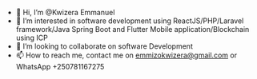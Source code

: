 - 👋 Hi, I’m @Kwizera Emmanuel
- 👀 I’m interested in software development using ReactJS/PHP/Laravel framework/Java Spring Boot and Flutter Mobile application/Blockchain using ICP
- 💞️ I’m looking to collaborate on software Development
- 📫 How to reach me,  contact me on emmizokwizera@gmail.com or WhatsApp +250781167275

<!---
Emmizo/Emmizo is a ✨ special ✨ repository because its `README.md` (this file) appears on your GitHub profile.
You can click the Preview link to take a look at your changes.
--->
